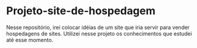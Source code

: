 # Projeto-site-de-hospedagem

Nesse repositório, irei colocar idéias de um site que iria servir para vender hospedagens de sites. 
Utilizei nesse projeto os conhecimentos que estudei até esse momento.
